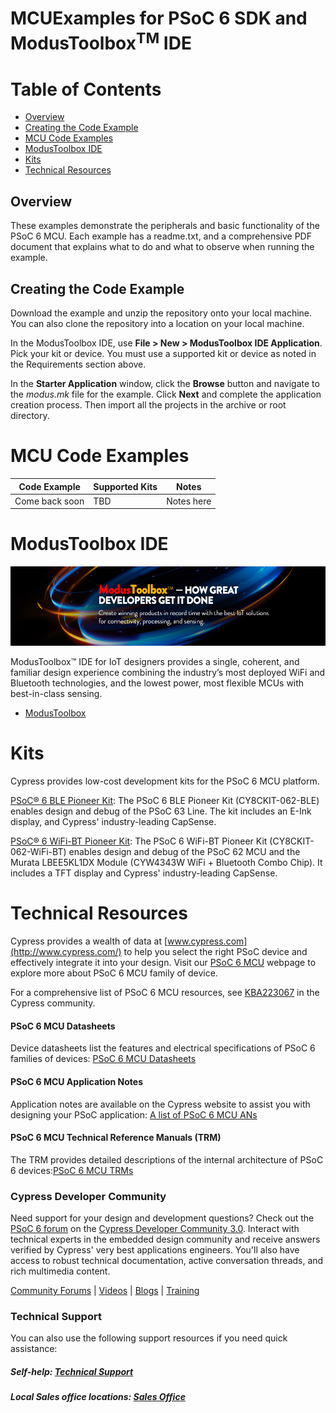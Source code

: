 # MCUExamples for PSoC 6 SDK and ModusToolbox<sup>TM</sup> IDE


# Table of Contents 

* [Overview](#overview)
* [Creating the Code Example](#creating-the-code-example)
* [MCU Code Examples](#mcu-code-examples)
* [ModusToolbox IDE](#modustoolbox-ide)
* [Kits](#kits) 
* [Technical Resources](#technical-resources)

## Overview

These examples demonstrate the peripherals and basic functionality of the PSoC 6 MCU. Each example has a readme.txt, and a comprehensive PDF document that explains what to do and what to observe when running the example.

## Creating the Code Example

Download the example and unzip the repository onto your local machine. You can also clone the repository into a location on your local machine.

In the ModusToolbox IDE, use **File > New > ModusToolbox IDE Application**. Pick your kit or device. You must use a supported kit or device as noted in the Requirements section above.

In the **Starter Application** window, click the **Browse** button and navigate to the _modus.mk_ file for the example. Click **Next** and complete the application creation process.
Then import all the projects in the archive or root directory. 

# MCU Code Examples 
| Code Example | Supported Kits | Notes |
| ----- | ----- | ----- |
| Come back soon | TBD | Notes here |



# ModusToolbox IDE
![](/images/MTbanner.png)

ModusToolbox™ IDE for IoT designers provides a single, coherent, and familiar design experience combining the industry’s most deployed WiFi and Bluetooth technologies, and the lowest power, most flexible MCUs with best-in-class sensing.

* [ModusToolbox](http://www.cypress.com/products/modustoolbox-integrated-design-environment-ide)

# Kits
Cypress provides low-cost development kits for the PSoC 6 MCU platform.

[PSoC® 6 BLE Pioneer Kit](http://www.cypress.com/documentation/development-kitsboards/psoc-6-ble-pioneer-kit): The PSoC 6 BLE Pioneer Kit (CY8CKIT-062-BLE) enables design and debug of the PSoC 63 Line. The kit includes an E-Ink display, and Cypress' industry-leading CapSense.

[PSoC® 6 WiFi-BT Pioneer Kit](http://www.cypress.com/documentation/development-kitsboards/psoc-6-wifi-bt-pioneer-kit): The PSoC 6 WiFi-BT Pioneer Kit (CY8CKIT-062-WiFi-BT) enables design and debug of the PSoC 62 MCU and the Murata LBEE5KL1DX Module (CYW4343W WiFi + Bluetooth Combo Chip). It includes a TFT display and Cypress' industry-leading CapSense.

# Technical Resources

Cypress provides a wealth of data at [www.cypress.com](http://www.cypress.com/) to help you select the right PSoC device and effectively integrate it into your design. Visit our [PSoC 6 MCU](http://www.cypress.com/products/32-bit-arm-cortex-m4-psoc-6) webpage to explore more about PSoC 6 MCU family of device.

For a comprehensive list of PSoC 6 MCU resources, see [KBA223067](https://community.cypress.com/docs/DOC-14644) in the Cypress community.

#### PSoC 6 MCU Datasheets
Device datasheets list the features and electrical specifications of PSoC 6 families of devices: [PSoC 6 MCU Datasheets](http://www.cypress.com/search/all?f%5B0%5D=meta_type%3Atechnical_documents&f%5B1%5D=resource_meta_type%3A575&f%5B2%5D=field_related_products%3A114026)

#### PSoC 6 MCU Application Notes
Application notes are available on the Cypress website to assist you with designing your PSoC application: [A list of PSoC 6 MCU ANs](http://www.cypress.com/psoc6an)

#### PSoC 6 MCU Technical Reference Manuals (TRM)
The TRM provides detailed descriptions of the internal architecture of PSoC 6 devices:[PSoC 6 MCU TRMs](http://www.cypress.com/psoc6trm)

### Cypress Developer Community ##

Need support for your design and development questions? Check out the [PSoC 6 forum](https://community.cypress.com/community/psoc-6) on the [Cypress Developer Community 3.0](https://community.cypress.com/welcome). Interact with technical experts in the embedded design community and receive answers verified by Cypress' very best applications engineers. You'll also have access to robust technical documentation, active conversation threads, and rich multimedia content.

[Community Forums](https://community.cypress.com/welcome) | [Videos](http://www.cypress.com/video-library) | [Blogs](http://www.cypress.com/blog) | [Training](http://www.cypress.com/training)

### Technical Support 

You can also use the following support resources if you need quick assistance:
##### Self-help: [Technical Support](http://www.cypress.com/support)
##### Local Sales office locations: [Sales Office](http://www.cypress.com/about-us/sales-offices)
